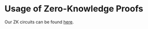 # Usage of Zero-Knowledge Proofs

Our ZK circuits can be found [here](https://gitlab.reclaimprotocol.org/reclaim/zk-symmetric-crypto).